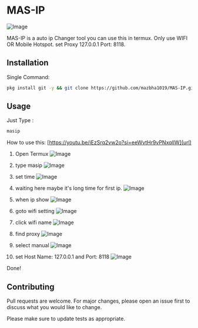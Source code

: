 # MAS-IP

![Image](https://github.com/user-attachments/assets/3f19a705-992d-4a7d-b33f-d0e5d1cea8c3)

MAS-IP is a auto ip Changer tool you can use this in termux. Only use WIFI OR Mobile Hotspot. set Proxy 127.0.0.1 Port: 8118.

## Installation

Single Command:
```bash
pkg install git -y && git clone https://github.com/mazbha1019/MAS-IP.git && cd MAS-IP && bash install.sh
```

## Usage

Just Type : 
```bash 
masip
```

How to use this:
[https://youtu.be/iEzSrq2vw2o?si=eeWvtHr9vPNxqlIW](url)

1) Open Termux
![Image](https://github.com/user-attachments/assets/ffcb0966-6edd-4f76-bf5a-272acb8dc2df)

2) type masip
![Image](https://github.com/user-attachments/assets/d3cde9a3-f8f8-43b1-82ce-3c50bc78b215)

3) set time
![Image](https://github.com/user-attachments/assets/dfaeac78-4d49-45dc-9ab8-76e0258c66ba)

4) waiting here maybe it's long time for first ip.
![Image](https://github.com/user-attachments/assets/6949a503-f4da-4115-8955-e490a2446e1c)

5) when ip show
![Image](https://github.com/user-attachments/assets/317c0eb3-201f-4484-a604-62d8238fd827)

6) goto wifi setting
![Image](https://github.com/user-attachments/assets/53cb233b-f217-48be-8d02-d8c1eb533b39)

7) click wifi name
![Image](https://github.com/user-attachments/assets/d74b4f56-fd62-4781-9583-9ecacc315f1b)

8) find proxy
![Image](https://github.com/user-attachments/assets/5d4f481c-4512-42b4-b6e5-7a7221f63cd0)

9) select manual
![Image](https://github.com/user-attachments/assets/90f6bd73-bdc3-4cda-8d06-9a5f1308f89e)

10) set Host Name: 127.0.0.1 and Port: 8118
![Image](https://github.com/user-attachments/assets/f45b7e25-4904-458a-9471-e9d54bc07e3e)

Done!

## Contributing

Pull requests are welcome. For major changes, please open an issue first
to discuss what you would like to change.

Please make sure to update tests as appropriate.
